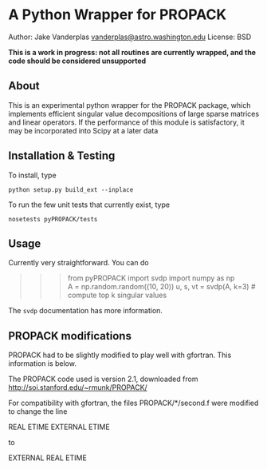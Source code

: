 A Python Wrapper for PROPACK
============================
Author: Jake Vanderplas <vanderplas@astro.washington.edu>
License: BSD

**This is a work in progress: not all routines are currently wrapped, and
  the code should be considered unsupported**

About
-----
This is an experimental python wrapper for the PROPACK package, which
implements efficient singular value decompositions of large sparse matrices
and linear operators.  If the performance of this module is satisfactory, it
may be incorporated into Scipy at a later data

Installation & Testing
----------------------
To install, type

    python setup.py build_ext --inplace

To run the few unit tests that currently exist, type

    nosetests pyPROPACK/tests


Usage
-----
Currently very straightforward.  You can do

  >>> from pyPROPACK import svdp
  >>> import numpy as np   
  >>> A = np.random.random((10, 20))
  >>> u, s, vt = svdp(A, k=3)  # compute top k singular values

The ``svdp`` documentation has more information.

PROPACK modifications
---------------------
PROPACK had to be slightly modified to play well with gfortran.
This information is below.

The PROPACK code used is version 2.1, downloaded from
http://soi.stanford.edu/~rmunk/PROPACK/

For compatibility with gfortran, the files PROPACK/*/second.f were modified
to change the line

   REAL      ETIME
   EXTERNAL  ETIME

to

   EXTERNAL REAL ETIME